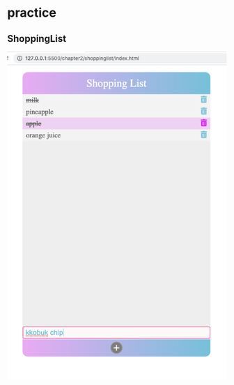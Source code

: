 # practice

## ShoppingList

![ShoppingList preview](https://github.com/choimon/practice/blob/master/shoppinglist/preview.png?raw=true)

